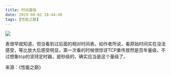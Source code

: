 ```yaml
---
title: 时间量级
date: 2019-08-02 18:44:40
tags: [性能之巅]
---
```


![](latency.jpg)

表很早就知道，但没看到过后面的相对时间表。如作者所说，看原始时间实在没法感受，等比放大后感受明显，第一次看的时候很惊讶TCP重传居然是百年量级，不过想象tcp的坚持定时器，是秒级的，确实应当是这个量级了。

来源：《性能之巅》